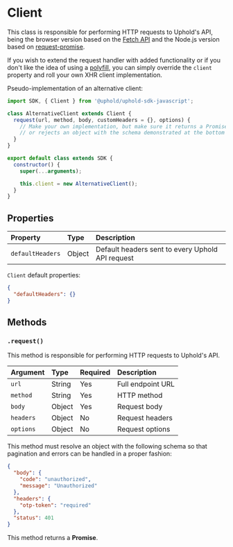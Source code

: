 # Client

This class is responsible for performing HTTP requests to Uphold's API, being the browser version based on the [Fetch API](https://developer.mozilla.org/en/docs/Web/API/Fetch_API) and the Node.js version based on [request-promise](https://github.com/request/request-promise).

If you wish to extend the request handler with added functionality or if you don't like the idea of using a [polyfill](https://github.com/github/fetch), you can simply override the `client` property and roll your own XHR client implementation.

Pseudo-implementation of an alternative client:

```js
import SDK, { Client } from '@uphold/uphold-sdk-javascript';

class AlternativeClient extends Client {
  request(url, method, body, customHeaders = {}, options) {
    // Make your own implementation, but make sure it returns a Promise that resolves
    // or rejects an object with the schema demonstrated at the bottom of this section.
  }
}

export default class extends SDK {
  constructor() {
    super(...arguments);

    this.client = new AlternativeClient();
  }
}
```

## Properties

| Property         | Type   | Description                                      |
|:-----------------|:-------|:-------------------------------------------------|
| `defaultHeaders` | Object | Default headers sent to every Uphold API request |

`Client` default properties:

```json
{
  "defaultHeaders": {}
}
```

## Methods

### `.request()`

This method is responsible for performing HTTP requests to Uphold's API.

| Argument  | Type   | Required | Description       |
|:----------|:-------|:---------|:------------------|
| `url`     | String | Yes      | Full endpoint URL |
| `method`  | String | Yes      | HTTP method       |
| `body`    | Object | Yes      | Request body      |
| `headers` | Object | No       | Request headers   |
| `options` | Object | No       | Request options   |

This method must resolve an object with the following schema so that pagination and errors can be handled in a proper fashion:

```json
{
  "body": {
    "code": "unauthorized",
    "message": "Unauthorized"
  },
  "headers": {
    "otp-token": "required"
  },
  "status": 401
}
```

This method returns a **Promise**.
